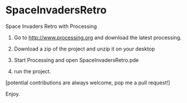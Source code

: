 SpaceInvadersRetro
==================

Space Invaders Retro with Processing

1) Go to http://www.processing.org and download the latest processing.

2) Download a zip of the project and unzip it on your desktop

3) Start Processing and open SpaceInvadersRetro.pde

4) run the project.


[potential contributions are always welcome, pop me a pull request!]

Enjoy.
